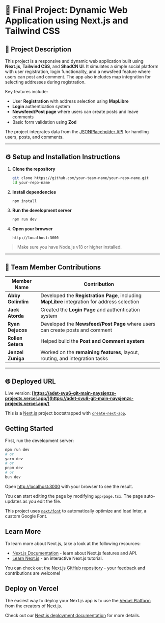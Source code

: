 # 📘 Final Project: Dynamic Web Application using Next.js and Tailwind CSS

## 📄 Project Description

This project is a responsive and dynamic web application built using **Next.js**, **Tailwind CSS**, and **ShadCN UI**. It simulates a simple social platform with user registration, login functionality, and a newsfeed feature where users can post and comment. The app also includes map integration for selecting addresses during registration.

Key features include:

* User **Registration** with address selection using **MapLibre**
* **Login** authentication system
* **Newsfeed/Post page** where users can create posts and leave comments
* Basic form validation using **Zod**

The project integrates data from the [JSONPlaceholder API](https://jsonplaceholder.typicode.com/) for handling users, posts, and comments.

---

## ⚙️ Setup and Installation Instructions

1. **Clone the repository**

   ```bash
   git clone https://github.com/your-team-name/your-repo-name.git
   cd your-repo-name
   ```

2. **Install dependencies**

   ```bash
   npm install
   ```

3. **Run the development server**

   ```bash
   npm run dev
   ```

4. **Open your browser**

   ```
   http://localhost:3000
   ```

> Make sure you have Node.js v18 or higher installed.

---

## 👥 Team Member Contributions

| Member Name       | Contribution                                                                                  |
| ----------------- | --------------------------------------------------------------------------------------------- |
| **Abby Golimlim** | Developed the **Registration Page**, including **MapLibre** integration for address selection |
| **Jack Atorda**   | Created the **Login Page** and authentication system                                          |
| **Ryan Dejucos**  | Developed the **Newsfeed/Post Page** where users can create posts and comment                 |
| **Rollen Setera** | Helped build the **Post and Comment system**                                                  |
| **Jenzel Zuniga** | Worked on the **remaining features**, layout, routing, and integration tasks                  |

---

## 🌐 Deployed URL

Live version: **[https://adet-svu6-git-main-naysjenzs-projects.vercel.app/](https://adet-svu6-git-main-naysjenzs-projects.vercel.app/)**




















This is a [Next.js](https://nextjs.org/) project bootstrapped with [`create-next-app`](https://github.com/vercel/next.js/tree/canary/packages/create-next-app).

## Getting Started
First, run the development server:

```bash
npm run dev
# or
yarn dev
# or
pnpm dev
# or
bun dev
```

Open [http://localhost:3000](http://localhost:3000) with your browser to see the result.

You can start editing the page by modifying `app/page.tsx`. The page auto-updates as you edit the file.

This project uses [`next/font`](https://nextjs.org/docs/basic-features/font-optimization) to automatically optimize and load Inter, a custom Google Font.

## Learn More

To learn more about Next.js, take a look at the following resources:

- [Next.js Documentation](https://nextjs.org/docs) - learn about Next.js features and API.
- [Learn Next.js](https://nextjs.org/learn) - an interactive Next.js tutorial.

You can check out [the Next.js GitHub repository](https://github.com/vercel/next.js/) - your feedback and contributions are welcome!

## Deploy on Vercel

The easiest way to deploy your Next.js app is to use the [Vercel Platform](https://vercel.com/new?utm_medium=default-template&filter=next.js&utm_source=create-next-app&utm_campaign=create-next-app-readme) from the creators of Next.js.

Check out our [Next.js deployment documentation](https://nextjs.org/docs/deployment) for more details.
